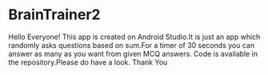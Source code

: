 # BrainTrainer2
Hello Everyone!
This app is created on Android Studio.It is just an app which randomly asks questions based on sum.For a timer of 30 seconds you can answer as many as you want from given MCQ answers.
Code is available in the repository.Please do have a look.
Thank You

